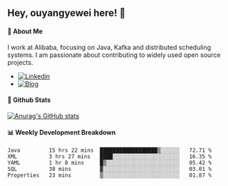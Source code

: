 ## Hey, ouyangyewei here! :wave:

#### :rocket: About Me
I work at Alibaba, focusing on Java, Kafka and distributed scheduling systems. I am passionate about contributing to widely used open source projects.

- [![Linkedin](https://img.shields.io/badge/LinkedIn-ouyangyewei-blue)](https://www.linkedin.com/in/ouyangyewei/)
- [![Blog](https://img.shields.io/badge/Blog-yeweiouyang-orange)](https://blog.csdn.net/yeweiouyang)

#### :star2: Github Stats
[![Anurag's GitHub stats](https://github-readme-stats.vercel.app/api?username=ouyangyewei&show_icons=true&cache_seconds=3600&theme=tokyonight)](https://github.com/anuraghazra/github-readme-stats)

#### :bar_chart: Weekly Development Breakdown
<!--START_SECTION:waka-->
```text
Java         15 hrs 22 mins  ██████████████████▒░░░░░░   72.71 % 
XML          3 hrs 27 mins   ████░░░░░░░░░░░░░░░░░░░░░   16.35 % 
YAML         1 hr 8 mins     █▒░░░░░░░░░░░░░░░░░░░░░░░   05.42 % 
SQL          38 mins         ▓░░░░░░░░░░░░░░░░░░░░░░░░   03.01 % 
Properties   23 mins         ▒░░░░░░░░░░░░░░░░░░░░░░░░   01.87 % 
```
<!--END_SECTION:waka-->

